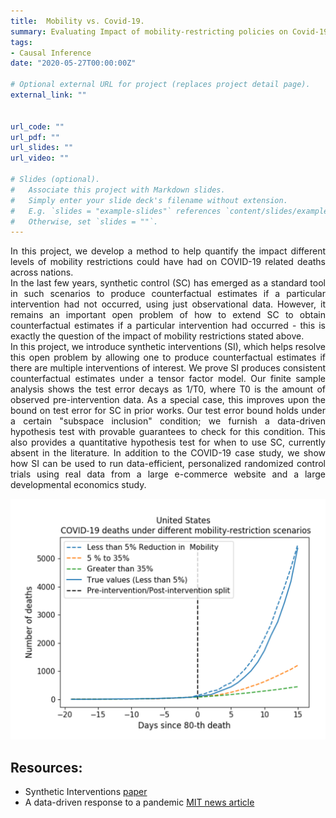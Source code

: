 ```yaml
---
title:  Mobility vs. Covid-19. 
summary: Evaluating Impact of mobility-restricting policies on Covid-19 deaths using Synthetic Interventions.
tags:
- Causal Inference
date: "2020-05-27T00:00:00Z"

# Optional external URL for project (replaces project detail page).
external_link: ""


url_code: ""
url_pdf: ""
url_slides: ""
url_video: ""

# Slides (optional).
#   Associate this project with Markdown slides.
#   Simply enter your slide deck's filename without extension.
#   E.g. `slides = "example-slides"` references `content/slides/example-slides.md`.
#   Otherwise, set `slides = ""`.
---
```


<div style="text-align: justify"> 
In this project, we develop a method to help quantify the impact different levels of mobility restrictions could have had on COVID-19 related deaths across nations. 
</div>


<div style="text-align: justify"> 
In the last few years, synthetic control (SC) has emerged as a standard tool in such scenarios to produce counterfactual estimates if a particular intervention had not occurred, using just observational data. However, it remains an important open problem of how to extend SC to obtain counterfactual estimates if a particular intervention had occurred - this is exactly the question of the impact of mobility restrictions stated above. 
</div>


<div style="text-align: justify"> 
In this project, we introduce synthetic interventions (SI), which helps resolve this open problem by allowing one to produce counterfactual estimates if there are multiple interventions of interest. We prove SI produces consistent counterfactual estimates under a tensor factor model. Our finite sample analysis shows the test error decays as 1/T0, where T0 is the amount of observed pre-intervention data. As a special case, this improves upon the bound on test error for SC in prior works. Our test error bound holds under a certain "subspace inclusion" condition; we furnish a data-driven hypothesis test with provable guarantees to check for this condition. This also provides a quantitative hypothesis test for when to use SC, currently absent in the literature.  In addition to the COVID-19 case study, we show how SI can be used to run data-efficient, personalized randomized control trials using real data from a large e-commerce website and a large developmental economics study.
</div>


![mSSA vs SOTA](US.png)

## Resources:
- Synthetic Interventions [paper](/publication/SI)
- A data-driven response to a pandemic [MIT news article](https://news.mit.edu/2020/data-driven-response-pandemic-0515)